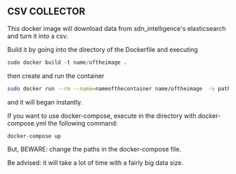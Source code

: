 ## CSV COLLECTOR
This docker image will download data from sdn_intelligence's elasticsearch and turn it into a csv.

Build it by going into the directory of the Dockerfile and executing
 
```python
sudo docker build -t name/oftheimage .
```

then create and run the container

```bash
sudo docker run --rm --name=nameofthecontainer name/oftheimage  -v path/to/the/csv/folder:/root/csv
```

and it will began instantly.


If you want to use docker-compose, execute in the directory with docker-compose.yml the following command:

```python
docker-compose up
```

But, BEWARE: change the paths in the docker-compose file.


Be advised: it will take a lot of time with a fairly big data size. 
